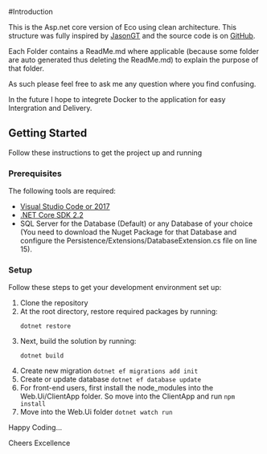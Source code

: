 #Introduction

This is the Asp.net core version of Eco using clean architecture. This structure was fully inspired by [JasonGT](https://www.youtube.com/watch?v=Zygw4UAxCdg&t=1301s) and the source code is on [GitHub](https://github.com/JasonGT/NorthwindTraders).


Each Folder contains a ReadMe.md where applicable (because some folder are auto generated thus deleting the ReadMe.md) to explain the purpose of that folder.

As such please feel free to ask me any question where you find confusing.

In the future I hope to integrete Docker to the application for easy Intergration and Delivery.

## Getting Started
Follow these instructions to get the project up and running

### Prerequisites
The following tools are required:

* [Visual Studio Code or 2017](https://code.visualstudio.com/)
* [.NET Core SDK 2.2](https://www.microsoft.com/net/download/dotnet-core/2.2)
* SQL Server for the Database (Default) or any Database of your choice (You need to download the Nuget Package for that Database and configure the Persistence/Extensions/DatabaseExtension.cs file on line 15).

### Setup
Follow these steps to get your development environment set up:

  1. Clone the repository
  2. At the root directory, restore required packages by running:
     ```
     dotnet restore
     ```
  3. Next, build the solution by running:
     ```
     dotnet build
     ```
  4. Create new migration
    ```
    dotnet ef migrations add init
    ```
  5. Create or update database
    ```
    dotnet ef database update
    ```
  6. For front-end users, first install the node_modules into the Web.Ui/ClientApp folder. So move into the ClientApp and run
    ```
    npm install
    ```
  7. Move into the Web.Ui folder
    ```
    dotnet watch run
    ```
    
Happy Coding...

Cheers Excellence

